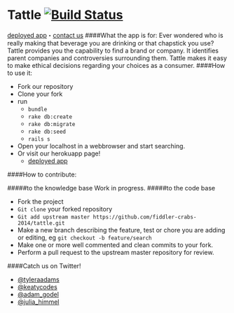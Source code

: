 Tattle [![Build Status](https://travis-ci.org/fiddler-crabs-2014/tattle.svg?branch=master)](https://travis-ci.org/fiddler-crabs-2014/ConsciousConsumer)
=================

[deployed app](http://gentle-beyond-4938.herokuapp.com/)・[contact us](https://github.com/fiddler-crabs-2014/tattle.git/wiki/team)
####What the app is for:
Ever wondered who is really making that beverage you are drinking or that chapstick you use? Tattle provides you the capability to find a brand or company. It identifies parent companies and controversies surrounding them. Tattle makes it easy to make ethical decisions regarding your choices as a consumer.
####How to use it:
* Fork our repository
* Clone your fork
* run 
  * ```bundle```
  * ```rake db:create```
  * ```rake db:migrate```
  * ```rake db:seed```
  * ```rails s```
* Open your localhost in a webbrowser and start searching.
* Or visit our herokuapp page! 
  * [deployed app](http://gentle-beyond-4938.herokuapp.com/)

####How to contribute:

#####to the knowledge base
Work in progress.
#####to the code base
* Fork the project
* ```Git clone``` your forked repository
* ```Git add upstream master https://github.com/fiddler-crabs-2014/tattle.git```
* Make a new branch describing the feature, test or chore you are adding or editing, eg ```git checkout -b feature/search```
* Make one or more well commented and clean commits to your fork.
* Perform a pull request to the upstream master repository for review.


####Catch us on Twitter!
* [@tyleraadams](http://twitter.com/tyleraadams)
* [@keatycodes](http://twitter.com/keatycodes)
* [@adam_godel](http://twitter.com/adam_godel)
* [@julia_himmel](twitter.com/julia_himmel)
